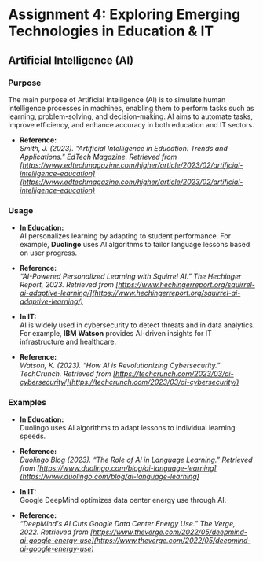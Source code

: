 # Assignment 4: Exploring Emerging Technologies in Education & IT

## Artificial Intelligence (AI)

### Purpose
The main purpose of Artificial Intelligence (AI) is to simulate human intelligence processes in machines, enabling them to perform tasks such as learning, problem-solving, and decision-making. AI aims to automate tasks, improve efficiency, and enhance accuracy in both education and IT sectors.

- **Reference:**  
  _Smith, J. (2023). "Artificial Intelligence in Education: Trends and Applications." EdTech Magazine. Retrieved from [https://www.edtechmagazine.com/higher/article/2023/02/artificial-intelligence-education](https://www.edtechmagazine.com/higher/article/2023/02/artificial-intelligence-education)_

### Usage

- **In Education:**  
AI personalizes learning by adapting to student performance. For example, **Duolingo** uses AI algorithms to tailor language lessons based on user progress.

- **Reference:**  
  _“AI-Powered Personalized Learning with Squirrel AI.” The Hechinger Report, 2023. Retrieved from [https://www.hechingerreport.org/squirrel-ai-adaptive-learning/](https://www.hechingerreport.org/squirrel-ai-adaptive-learning/)_

- **In IT:**  
AI is widely used in cybersecurity to detect threats and in data analytics. For example, **IBM Watson** provides AI-driven insights for IT infrastructure and healthcare.

- **Reference:**  
  _Watson, K. (2023). “How AI is Revolutionizing Cybersecurity.” TechCrunch. Retrieved from [https://techcrunch.com/2023/03/ai-cybersecurity/](https://techcrunch.com/2023/03/ai-cybersecurity/)_

### Examples

- **In Education:**  
Duolingo uses AI algorithms to adapt lessons to individual learning speeds.

- **Reference:**  
  _Duolingo Blog (2023). “The Role of AI in Language Learning.” Retrieved from [https://www.duolingo.com/blog/ai-language-learning](https://www.duolingo.com/blog/ai-language-learning)_

- **In IT:**  
Google DeepMind optimizes data center energy use through AI.

- **Reference:**  
  _“DeepMind's AI Cuts Google Data Center Energy Use.” The Verge, 2022. Retrieved from [https://www.theverge.com/2022/05/deepmind-ai-google-energy-use](https://www.theverge.com/2022/05/deepmind-ai-google-energy-use)_

